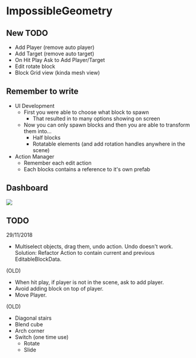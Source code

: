# ImpossibleGeometry

## New TODO

- Add Player (remove auto player)
- Add Target (remove auto target)
- On Hit Play Ask to Add Player/Target
- Edit rotate block
- Block Grid view (kinda mesh view)

## Remember to write

- UI Development
    - First you were able to choose what block to spawn
        - That resulted in to many options showing on screen
    - Now you can only spawn blocks and then you are able to transform them into...
        - Half blocks
        - Rotatable elements (and add rotation handles anywhere in the scene)
- Action Manager
    - Remember each edit action
    - Each blocks contains a reference to it's own prefab

## Dashboard


<a href="https://app.zenhub.com/workspace/o/rodrigohamuy/impossible-geometry/boards?repos=108735107"><img src="https://img.shields.io/badge/zenhub-board-blue.svg?style=flat-square"></a>

## TODO

29/11/2018
- Multiselect objects, drag them, undo action. Undo doesn't work. Solution: Refactor Action to contain current and previous EditableBlockData.

(OLD)

- When hit play, if player is not in the scene, ask to add player.
- Avoid adding block on top of player.
- Move Player.

(OLD)
- Diagonal stairs
- Blend cube
- Arch corner
- Switch (one time use)
    - Rotate
    - Slide
  